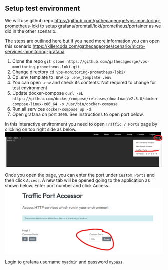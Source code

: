 ## Setup test environment

We will use github repo https://github.com/gathecageorge/vps-monitoring-prometheus-loki to setup grafana/promtail/loki/prometheus/portainer as we did in the other scenario. 

The steps are outlined here but if you need more information you can open this scenario https://killercoda.com/gathecageorge/scenario/micro-services-monitoring-grafana

1. Clone the repo `git clone https://github.com/gathecageorge/vps-monitoring-prometheus-loki.git`
2. Change directory `cd vps-monitoring-prometheus-loki/`
3. Cp .env_template to .env `cp .env_template .env`
4. You can open `.env` and check its contents. Not required to change for test environment
5. Update docker-compose `curl -SL https://github.com/docker/compose/releases/download/v2.5.0/docker-compose-linux-x86_64 -o /usr/bin/docker-compose`
6. Run all services `docker-compose up -d`
7. Open grafana on port `3000`. See instructions to open port below.

In this interactive environment you need to open `Traffic / Ports` page by clicking on top right side as below.
![Access Traffic / Ports Image](https://raw.githubusercontent.com/gathecageorge/killercoda/main/images/Access_Port.png)

Once you open the page, you can enter the port under `Custom Ports` and then click `Access`. A new tab will be opened going to the application as shown below. Enter port number and click Access.
![Open Custom Ports Image](https://raw.githubusercontent.com/gathecageorge/killercoda/main/images/Open_Port.png)

Login to  grafana username `myadmin` and password `mypass`.


